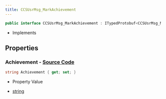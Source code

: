 ```yaml
---
title: CCSUsrMsg_MarkAchievement
---
```


```csharp
public interface CCSUsrMsg_MarkAchievement : ITypedProtobuf<CCSUsrMsg_MarkAchievement>, INativeHandle, INetMessage<CCSUsrMsg_MarkAchievement>, IDisposable
```

- Implements

## Properties

### **Achievement** - [Source Code](https://github.com/swiftly-solution/swiftlys2/blob/main/managed/src/SwiftlyS2.Generated/Protobufs/Interfaces/CCSUsrMsg_MarkAchievement.cs#L18)

```csharp
string Achievement { get; set; }
```

- Property Value

- [string](https://learn.microsoft.com/dotnet/api/system.string)


